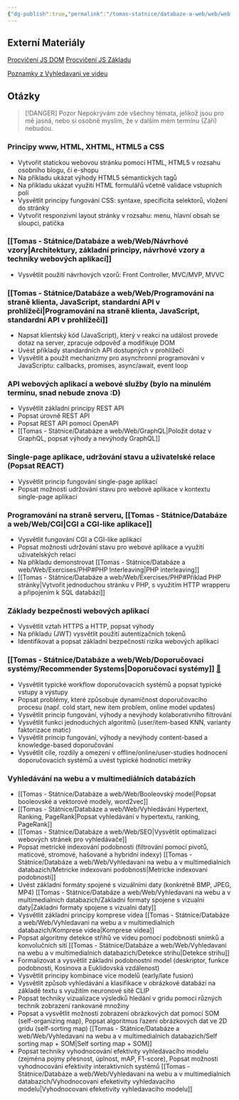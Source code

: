 ```yaml
---
{"dg-publish":true,"permalink":"/tomas-statnice/databaze-a-web/web/web-seznam-otazek-materialy-a-poznamky/","tags":["tomas","web","databaze_a_web"],"noteIcon":""}
---
```


## Externí Materiály
[Procvičení JS DOM](https://www.jschallenger.com/javascript-dom-exercises/)
[Procvičení JS Základu](https://www.jschallenger.com/javascript-basics)


[Poznamky z Vyhledavani ve videu](https://cdn.tom-nguyen.dev/Video_retrieval_exam.pdf)
## Otázky

> [!DANGER] Pozor
> Nepokrývám zde všechny témata, jelikož jsou pro mě jasná, nebo si osobně myslím, že v dalším mém termínu (Září) nebudou.
### Principy www, HTML, XHTML, HTML5 a CSS
-  Vytvořit statickou webovou stránku pomocí HTML, HTML5 v rozsahu osobního blogu, či e-shopu
-  Na příkladu ukázat výhody HTML5 sémantických tagů
-  Na příkladu ukázat využití HTML formulářů včetně validace vstupních polí
-  Vysvětlit principy fungování CSS: syntaxe, specificita selektorů, vložení do stránky
-  Vytvořit responzivní layout stránky v rozsahu: menu, hlavní obsah se sloupci, patička
### [[Tomas - Státnice/Databáze a web/Web/Návrhové vzory\|Architektury, základní principy, návrhové vzory a techniky webových aplikací]]
-  Vysvětlit použití návrhových vzorů: Front Controller, MVC/MVP, MVVC

### [[Tomas - Státnice/Databáze a web/Web/Programování na straně klienta, JavaScript, standardní API v prohlížeči\|Programování na straně klienta, JavaScript, standardní API v prohlížeči]]
-  Napsat klientský kód (JavaScript), který v reakci na událost provede dotaz na server, zpracuje odpověď a modifikuje DOM
-  Uvést příklady standardních API dostupných v prohlížeči
-  Vysvětlit a použít mechanizmy pro asynchronní programování v JavaScriptu: callbacks, promises, async/await, event loop

### API webových aplikací a webové služby (bylo na minulém termínu, snad nebude znova :D)
-  Vysvětlit základní principy REST API
-  Popsat úrovně REST API
-  Popsat REST API pomocí OpenAPI
-  [[Tomas - Státnice/Databáze a web/Web/GraphQL\|Položit dotaz v GraphQL, popsat výhody a nevýhody GraphQL]]

### Single-page aplikace, udržování stavu a uživatelské relace (Popsat REACT)
-  Vysvětlit princip fungování single-page aplikací
-  Popsat možnosti udržování stavu pro webové aplikace v kontextu single-page aplikací

### Programování na straně serveru, [[Tomas - Státnice/Databáze a web/Web/CGI\|CGI a CGI-like aplikace]]
-  Vysvětlit fungování CGI a CGI-like aplikací
-  Popsat možnosti udržování stavu pro webové aplikace a využití uživatelských relací
-  Na příkladu demonstrovat [[Tomas - Státnice/Databáze a web/Web/Exercises/PHP#PHP Interleaving\|PHP interleaving]]
-  [[Tomas - Státnice/Databáze a web/Web/Exercises/PHP#Příklad PHP stránky\|Vytvořit jednoduchou stránku v PHP, s využitím HTTP wrapperu a připojením k SQL databázi]]

### Základy bezpečnosti webových aplikací
-  Vysvětlit vztah HTTPS a HTTP, popsat výhody
-  Na příkladu (JWT) vysvětlit použití autentizačních tokenů
-  Identifikovat a popsat základní bezpečností rizika webových aplikací

### [[Tomas - Státnice/Databáze a web/Web/Doporučovací systémy/Recommender Systems\|Doporučovací systémy]] [🔗](https://www.ksi.mff.cuni.cz/~peska/vyuka/nswi166/)
-  Vysvětlit typické workflow doporučovacích systémů a popsat typické vstupy a výstupy
-  Popsat problémy, které způsobuje dynamičnost doporučovacího procesu (např. cold start, new item problem, online model updates)
-  Vysvětlit princip fungování, výhody a nevýhody kolaborativního filtrování
-  Vysvětlit funkci jednoduchých algoritmů (user/item-based KNN, varianty faktorizace matic)
-  Vysvětlit princip fungování, výhody a nevýhody content-based a knowledge-based doporučování
-  Vysvětlit cíle, rozdíly a omezení v offline/online/user-studies hodnocení doporučovacích systémů a uvést typické hodnotící metriky

### Vyhledávání na webu a v multimediálních databázích 
-  [[Tomas - Státnice/Databáze a web/Web/Booleovský model\|Popsat booleovské a vektorové modely, word2vec]]
-  [[Tomas - Státnice/Databáze a web/Web/Vyhledávání Hypertext, Ranking, PageRank\|Popsat vyhledávání v hypertextu, ranking, PageRank]]
-  [[Tomas - Státnice/Databáze a web/Web/SEO\|Vysvětlit optimalizaci webových stránek pro vyhledávače]]
-  Popsat metrické indexování podobnosti (filtrování pomocí pivotů, maticové, stromové, hašované a hybridní indexy) [[Tomas - Státnice/Databáze a web/Web/Vyhledavani na webu a v multimedialnich databazich/Metricke indexovani podobnosti\|Metricke indexovani podobnosti]]
-  Uvést základní formáty spojené s vizuálními daty (konkrétně BMP, JPEG, MP4) [[Tomas - Státnice/Databáze a web/Web/Vyhledavani na webu a v multimedialnich databazich/Zakladni formaty spojene s vizualni daty\|Zakladni formaty spojene s vizualni daty]]
-  Vysvětlit základní principy komprese videa [[Tomas - Státnice/Databáze a web/Web/Vyhledavani na webu a v multimedialnich databazich/Komprese videa\|Komprese videa]]
-  Popsat algoritmy detekce střihů ve videu pomocí podobnosti snímků a konvolučních sítí [[Tomas - Státnice/Databáze a web/Web/Vyhledavani na webu a v multimedialnich databazich/Detekce strihu\|Detekce strihu]]
-  Formalizovat a vysvětlit základní podobnostní model (deskriptor, funkce podobnosti, Kosinova a Euklidovská vzdálenost)
-  Vysvětlit principy kombinace více modelů (early/late fusion)
-  Vysvětlit způsob vyhledávání a klasifikace v obrázkové databázi na základě textu s využitím neuronové sítě CLIP
-  Popsat techniky vizualizace výsledků hledání v gridu pomocí různých technik zobrazení rankované množiny
-  Popsat a vysvětlit možnosti zobrazení obrázkových dat pomocí SOM (self-organizing map), Popsat algoritmus řazení obrázkových dat ve 2D gridu (self-sorting map) [[Tomas - Státnice/Databáze a web/Web/Vyhledavani na webu a v multimedialnich databazich/Self sorting map + SOM\|Self sorting map + SOM]]
-  Popsat techniky vyhodnocování efektivity vyhledávacího modelu (zejména pojmy přesnost, úplnost, mAP, F1-score), Popsat možnosti vyhodnocování efektivity interaktivních systémů [[Tomas - Státnice/Databáze a web/Web/Vyhledavani na webu a v multimedialnich databazich/Vyhodnocovani efeketivity vyhledavaciho modelu\|Vyhodnocovani efeketivity vyhledavaciho modelu]]